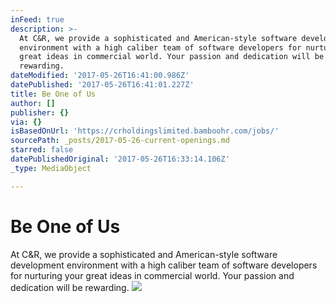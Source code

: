 ```yaml
---
inFeed: true
description: >-
  At C&R, we provide a sophisticated and American-style software development
  environment with a high caliber team of software developers for nurturing your
  great ideas in commercial world. Your passion and dedication will be
  rewarding.
dateModified: '2017-05-26T16:41:00.986Z'
datePublished: '2017-05-26T16:41:01.227Z'
title: Be One of Us
author: []
publisher: {}
via: {}
isBasedOnUrl: 'https://crholdingslimited.bamboohr.com/jobs/'
sourcePath: _posts/2017-05-26-current-openings.md
starred: false
datePublishedOriginal: '2017-05-26T16:33:14.106Z'
_type: MediaObject

---
```

# Be One of Us

At C&R, we provide a sophisticated and American-style software development environment with a high caliber team of software developers for nurturing your great ideas in commercial world. Your passion and dedication will be rewarding.
![](https://the-grid-user-content.s3-us-west-2.amazonaws.com/28ae5e67-b55c-4c96-b20e-a10d00db2c6f.jpg)